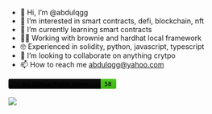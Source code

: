 - 👋 Hi, I’m @abdulqgg
- 👀 I’m interested in smart contracts, defi, blockchain, nft 
- 🌱 I’m currently learning smart contracts
- 👨‍💻 Working with brownie and hardhat local framework
- 🤓 Experienced in solidity, python, javascript, typescript
- 💞️ I’m looking to collaborate on anything crytpo
- 📫 How to reach me abdulqgg@yahoo.com

<!---
abdulqgg/abdulqgg is a ✨ special ✨ repository because its `README.md` (this file) appears on your GitHub profile.
You can click the Preview link to take a look at your changes.
--->

[<img src="https://raw.githubusercontent.com/abdulqgg/abdulqgg/main/profile-views.svg" height="20"/>](https://github.com/abdulqgg)

![](https://bit.ly/3enMyFZ)
